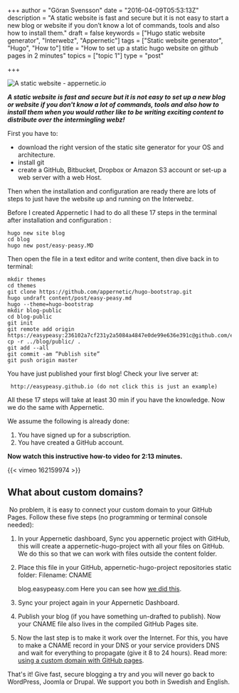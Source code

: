 +++
author = "Göran Svensson"
date = "2016-04-09T05:53:13Z"
description = "A static website is fast and secure but it is not easy to start a new blog or website if you don’t know a lot of commands, tools and also how to install them."
draft = false
keywords = ["Hugo static website generator", "Interwebz", "Appernetic"]
tags = ["Static website generator", "Hugo", "How to"]
title = "How to set up a static hugo website on github pages in 2 minutes"
topics = ["topic 1"]
type = "post"

+++
![A static website - appernetic.io][1]

***A static website is fast and secure but it is not easy to set up a new blog or website if you don't know a lot of commands, tools and also how to install them when you would rather like to be writing exciting content to distribute over the intermingling webz!***
 
First you have to:

 - download the right version of the static site generator for your OS and architecture.
 -  install git
 - create a GitHub, Bitbucket, Dropbox or Amazon S3 account or set-up a web server with a web Host.

Then when the installation and configuration are ready there are lots of steps to just have the website up and running on the Interwebz.

Before I created Appernetic I had to do all these 17 steps in the terminal after installation and configuration :

 
    hugo new site blog 
    cd blog
    hugo new post/easy-peasy.MD
 
   
Then open the file in a text editor and  write content, then dive back in to terminal:

    mkdir themes 
    cd themes 
    git clone https://github.com/appernetic/hugo-bootstrap.git
    hugo undraft content/post/easy-peasy.md
    hugo --theme=hugo-bootstrap
    mkdir blog-public
    cd blog-public
    git init
    git remote add origin https://easypeasy:236102a7cf231y2a5084a4847e0de99e636e391c@github.com/easypeasy
    cp -r ../blog/public/ .
    git add --all
    git commit -am ”Publish site”
    git push origin master


You have just published your first blog! Check your live server at:

     http://easypeasy.github.io (do not click this is just an example)

All these 17 steps will take at least 30 min if you have the knowledge. Now we do the same with Appernetic.

We assume the following is already done:

 1. You have signed up for a subscription.
 2. You have created a GitHub account.

**Now watch this instructive how-to video for 2:13 minutes.**

{{< vimeo 162159974 >}}

## What about custom domains?

 No problem, it is easy to connect your custom domain to your GitHub Pages. Follow these five steps (no programming or terminal console needed):

1. In your Appernetic dashboard, Sync you appernetic project with GitHub, this will create a appernetic-hugo-project with all your files on GitHub. We do this so that we can work with files outside the content folder.
2. Place this file in your GitHub, appernetic-hugo-project repositories static folder: 
Filename: CNAME
   

     blog.easypeasy.com
Here you can see how [we did this][2].
3. Sync your project again in your Appernetic Dashboard.
4. Publish your blog (if you have something un-drafted to publish). Now your CNAME file also lives in the compiled GitHub Pages site.
5. Now the last step is to make it work over the Internet. For this, you have to make a CNAME record in your DNS or your service providers DNS and wait for everything to propagate  (give it 8 to 24 hours). Read more: [using a custom domain with GitHub pages][3].

That's it! Give fast, secure blogging a try and you will never go back to WordPress, Joomla or Drupal. We support you both in Swedish and English.


  [1]: https://res.cloudinary.com/appernetic/v1460186011/k1seurwnwzitp8tbchvx
  [2]: https://github.com/appernetic/appernetic-hugo-project-1/blob/master/static/CNAME
  [3]: https://help.github.com/articles/using-a-custom-domain-with-github-pages/
  [4]: https://help.github.com/articles/using-a-custom-domain-with-github-pages/
